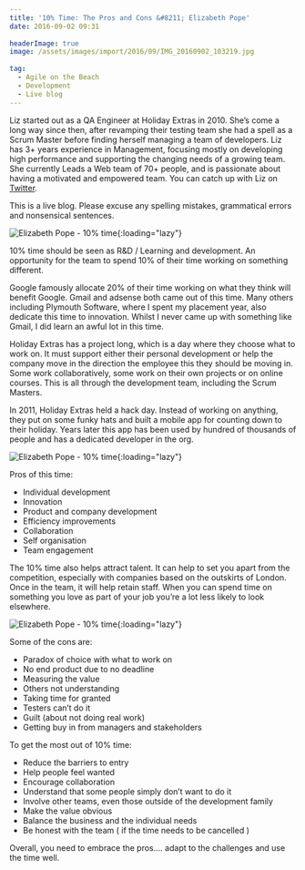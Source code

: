 ```yaml
---
title: '10% Time: The Pros and Cons &#8211; Elizabeth Pope'
date: 2016-09-02 09:31
  
headerImage: true
image: /assets/images/import/2016/09/IMG_20160902_103219.jpg
 
tag:
  - Agile on the Beach
  - Development
  - Live blog
---
```

<span style="font-weight: 400;">Liz started out as a QA Engineer at Holiday Extras in 2010. She’s come a long way since then, after revamping their testing team she had a spell as a Scrum Master before finding herself managing a team of developers. Liz has 3+ years experience in Management, focusing mostly on developing high performance and supporting the changing needs of a growing team. She currently Leads a Web team of 70+ people, and is passionate about having a motivated and empowered team. You can catch up with Liz on </span>[<span style="font-weight: 400;">Twitter</span>](https://twitter.com/Lizzie_Pope)<span style="font-weight: 400;">.</span>

<!--more-->

<span style="font-weight: 400;">This is a live blog. Please excuse any spelling mistakes, grammatical errors and nonsensical sentences.</span>

![Elizabeth Pope - 10% time](/assets/images/import/2016/09/IMG_20160902_103219.jpg){:loading="lazy"}

10% time should be seen as R&D / Learning and development. An opportunity for the team to spend 10% of their time working on something different.

Google famously allocate 20% of their time working on what they think will benefit Google. Gmail and adsense both came out of this time. Many others including Plymouth Software, where I spent my placement year, also dedicate this time to innovation. Whilst I never came up with something like Gmail, I did learn an awful lot in this time.

Holiday Extras has a project long, which is a day where they choose what to work on. It must support either their personal development or help the company move in the direction the employee this they should be moving in. Some work collaboratively, some work on their own projects or on online courses. This is all through the development team, including the Scrum Masters.

In 2011, Holiday Extras held a hack day. Instead of working on anything, they put on some funky hats and built a mobile app for counting down to their holiday. Years later this app has been used by hundred of thousands of people and has a dedicated developer in the org.

![Elizabeth Pope - 10% time](/assets/images/import/2016/09/IMG_20160902_103534.jpg){:loading="lazy"}

Pros of this time:

  * Individual development
  * Innovation
  * Product and company development
  * Efficiency improvements
  * Collaboration
  * Self organisation
  * Team engagement

The 10% time also helps attract talent. It can help to set you apart from the competition, especially with companies based on the outskirts of London. Once in the team, it will help retain staff. When you can spend time on something you love as part of your job you&#8217;re a lot less likely to look elsewhere.

![Elizabeth Pope - 10% time](/assets/images/import/2016/09/IMG_20160902_104818.jpg){:loading="lazy"}

Some of the cons are:

  * Paradox of choice with what to work on
  * No end product due to no deadline
  * Measuring the value
  * Others not understanding
  * Taking time for granted
  * Testers can&#8217;t do it
  * Guilt (about not doing real work)
  * Getting buy in from managers and stakeholders

To get the most out of 10% time:

  * Reduce the barriers to entry
  * Help people feel wanted
  * Encourage collaboration
  * Understand that some people simply don&#8217;t want to do it
  * Involve other teams, even those outside of the development family
  * Make the value obvious
  * Balance the business and the individual needs
  * Be honest with the team ( if the time needs to be cancelled )

Overall, you need to embrace the pros&#8230;. adapt to the challenges and use the time well.
